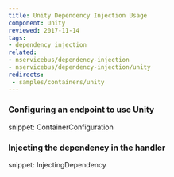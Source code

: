 ```yaml
---
title: Unity Dependency Injection Usage
component: Unity
reviewed: 2017-11-14
tags:
- dependency injection
related:
- nservicebus/dependency-injection
- nservicebus/dependency-injection/unity
redirects:
 - samples/containers/unity
---
```


### Configuring an endpoint to use Unity

snippet: ContainerConfiguration


### Injecting the dependency in the handler

snippet: InjectingDependency
